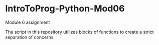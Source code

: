 # IntroToProg-Python-Mod06
Module 6 assignment

The script in this repository utilizes blocks of functions to create a strict separation of concerns. 
